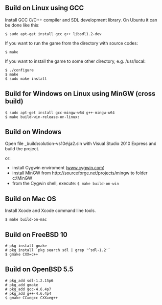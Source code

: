 ## Build on Linux using GCC

Install GCC C/C++ compiler and SDL development library.  On Ubuntu it can be done like this:

```
$ sudo apt-get install gcc g++ libsdl1.2-dev
```

If you want to run the game from the directory with source codes:

```
$ make
```

If you want to install the game to some other directory, e.g. /usr/local:

```
$ ./configure
$ make
$ sudo make install
```

## Build for Windows on Linux using MinGW (cross build)

```
$ sudo apt-get install gcc-mingw-w64 g++-mingw-w64
$ make build-win-release-on-linux:
```

## Build on Windows

Open file _build\solution-vs10e\ja2.sln with Visual Studio 2010 Express and build the project.

or:
- install Cygwin enviroment (www.cygwin.com)
- install MinGW from http://sourceforge.net/projects/mingw to folder c:\MinGW
- from the Cygwin shell, execute: ```$ make build-on-win```


## Build on Mac OS

Install Xcode and Xcode command line tools.

```
$ make build-on-mac
```

## Build on FreeBSD 10

```
# pkg install gmake
# pkg install `pkg search sdl | grep '^sdl-1.2'`
$ gmake CXX=c++
```

## Build on OpenBSD 5.5

```
# pkg_add sdl-1.2.15p6
# pkg_add gmake
# pkg_add gcc-4.6.4p7
# pkg_add g++-4.6.4p4
$ gmake CC=egcc CXX=eg++
```
